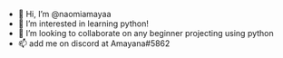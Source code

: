 - 👋 Hi, I’m @naomiamayaa
- 👀 I’m interested in learning python!
- 💞️ I’m looking to collaborate on any beginner projecting using python
- 📫 add me on discord at Amayana#5862

<!---
naomiamayaa/naomiamayaa is a ✨ special ✨ repository because its `README.md` (this file) appears on your GitHub profile.
You can click the Preview link to take a look at your changes.
--->
